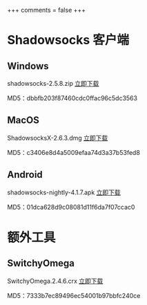 +++
comments = false
+++

# Shadowsocks 客户端

## Windows
shadowsocks-2.5.8.zip [立即下载][win]

MD5：dbbfb203f87460cdc0ffac96c5dc3563

## MacOS
ShadowsocksX-2.6.3.dmg [立即下载][mac]

MD5：c3406e8d4a5009efaa74d3a37b53fed8

## Android
shadowsocks-nightly-4.1.7.apk [立即下载][android]

MD5：01dca628d9c08081d11f6da7f07ccac0

# 额外工具

## SwitchyOmega
SwitchyOmega.2.4.6.crx [立即下载][crxdown2]

MD5：7333b7ec89496ec54001b97bbfc240ce

[win]: https://github.com/fanach/download/releases/download/latest/shadowsocks-2.5.8.zip
[mac]: https://github.com/fanach/download/releases/download/latest/ShadowsocksX-2.6.3.dmg
[android]: https://github.com/fanach/download/releases/download/latest/shadowsocks-nightly-4.1.7.apk
[crxdown2]: https://github.com/fanach/download/releases/download/latest/SwitchyOmega.2.4.6.crx
